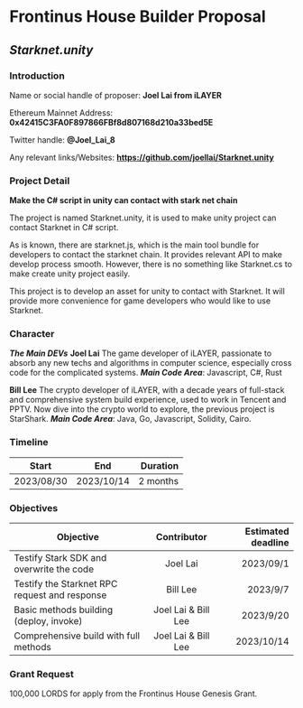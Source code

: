 # Frontinus House Builder Proposal


## ***Starknet.unity***


### Introduction
Name or social handle of proposer: **Joel Lai from iLAYER**


Ethereum Mainnet Address: **0x42415C3FA0F897866FBf8d807168d210a33bed5E**


Twitter handle: **@Joel_Lai_8**


Any relevant links/Websites: **https://github.com/joellai/Starknet.unity**


### Project Detail
**Make the C# script in unity can contact with stark net chain**


The project is named Starknet.unity, it is used to make unity project can contact Starknet in C# script.


As is known, there are starknet.js, which is the main tool bundle for developers to contact the starknet chain. It provides relevant API to make develop process smooth. However, there is no something like Starknet.cs to make create unity project easily.




This project is to develop an asset for unity to contact with Starknet. It will provide more convenience for game developers who would like to use Starknet.




### Character
***The Main DEVs***
**Joel Lai**
The game developer of iLAYER, passionate to absorb any new techs and algorithms in computer science, especially cross code for the complicated systems.
***Main Code Area***: Javascript, C#, Rust


**Bill Lee**
The crypto developer of iLAYER, with a decade years of full-stack and comprehensive system build experience, used to work in Tencent and PPTV. Now dive into the crypto world to explore, the previous project is StarShark.
***Main Code Area***: Java, Go, Javascript, Solidity, Cairo.


### Timeline

| Start     | End   | Duration  |
| ------------- |:-------------:| -------------------:|
| 2023/08/30   | 2023/10/14| 2 months            |
### Objectives
| Objective     | Contributor   | Estimated deadline  |
| ------------- |:-------------:| -------------------:|
|  Testify Stark SDK and overwrite the code | Joel Lai | 2023/09/1            |
| Testify the Starknet RPC request and response  | Bill Lee | 2023/9/7            |
|  Basic methods building (deploy, invoke)   | Joel Lai & Bill Lee | 2023/9/20           |
| Comprehensive build with full methods   | Joel Lai & Bill Lee | 2023/10/14            |



### Grant Request
100,000 LORDS for apply from the Frontinus House Genesis Grant.

